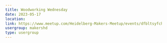 ```yaml
---
title: Woodworking Wednesday
date: 2023-05-17
location: 
link: https://www.meetup.com/Heidelberg-Makers-Meetup/events/dfbltsyfchbwb/
usergroup: makershd
type: usergroup
---
```

